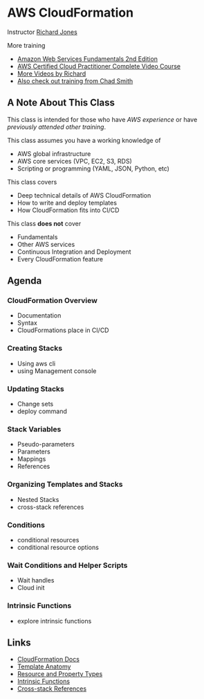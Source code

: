 # AWS CloudFormation
Instructor [Richard Jones](https://www.linkedin.com/in/richard-jones-aws/)

More training
- [Amazon Web Services Fundamentals 2nd Edition](https://learning.oreilly.com/videos/amazon-web-services/9780135581247/)
- [AWS Certified Cloud Practitioner Complete Video Course](https://learning.oreilly.com/videos/aws-certified-cloud/9780135175507/)
- [More Videos by Richard](https://learning.oreilly.com/search/?query=richard%20jones&extended_publisher_data=true&highlight=true&include_assessments=false&include_case_studies=true&include_courses=true&include_playlists=true&include_collections=true&include_notebooks=true&include_sandboxes=true&include_scenarios=true&is_academic_institution_account=false&source=user&formats=video&sort=relevance&facet_json=true&json_facets=true&page=0&include_facets=false&include_practice_exams=true)
- [Also check out training from Chad Smith](https://learning.oreilly.com/search/?query=chad%20smith&extended_publisher_data=true&highlight=true&include_assessments=false&include_case_studies=true&include_courses=true&include_playlists=true&include_collections=true&include_notebooks=true&include_sandboxes=true&include_scenarios=true&is_academic_institution_account=false&source=user&sort=relevance&facet_json=true&json_facets=true&page=0&include_facets=false&include_practice_exams=true)

## A Note About This Class
This class is intended for those who have _AWS experience_ or have _previously attended other training_.

This class assumes you have a working knowledge of
- AWS global infrastructure
- AWS core services (VPC, EC2, S3, RDS)
- Scripting or programming (YAML, JSON, Python, etc)


This class covers
- Deep technical details of AWS CloudFormation
- How to write and deploy templates
- How CloudFormation fits into CI/CD

This class **does not** cover

- Fundamentals
- Other AWS services
- Continuous Integration and Deployment
- Every CloudFormation feature

## Agenda

### CloudFormation Overview

- Documentation
- Syntax
- CloudFormations place in CI/CD

### Creating Stacks

- Using aws cli
- using Management console


### Updating Stacks

- Change sets
- deploy command

### Stack Variables

- Pseudo-parameters
- Parameters
- Mappings
- References


### Organizing Templates and Stacks

- Nested Stacks
- cross-stack references


### Conditions

- conditional resources
- conditional resource options

### Wait Conditions and Helper Scripts

- Wait handles
- Cloud init

### Intrinsic Functions

- explore intrinsic functions

## Links
- [CloudFormation Docs](https://docs.aws.amazon.com/AWSCloudFormation/latest/UserGuide/Welcome.html)
- [Template Anatomy](https://docs.aws.amazon.com/AWSCloudFormation/latest/UserGuide/template-anatomy.html)
- [Resource and Property Types](https://docs.aws.amazon.com/AWSCloudFormation/latest/UserGuide/aws-template-resource-type-ref.html)
- [Intrinsic Functions](https://docs.aws.amazon.com/AWSCloudFormation/latest/UserGuide/intrinsic-function-reference.html)
- [Cross-stack References](https://docs.aws.amazon.com/AWSCloudFormation/latest/UserGuide/walkthrough-crossstackref.html)
